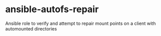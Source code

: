 # ansible-autofs-repair
Ansible role to verify and attempt to repair mount points on a client with automounted directories

